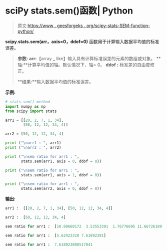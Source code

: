 # sciPy stats.sem()函数| Python

> 原文:[https://www . geesforgeks . org/scipy-stats-SEM-function-python/](https://www.geeksforgeeks.org/scipy-stats-sem-function-python/)

**scipy.stats.sem(arr，axis=0，ddof=0)** 函数用于计算输入数据平均值的标准误差。

> **参数:**
> **arr:**【array _ like】输入具有计算标准误差的元素的数组或对象。
> **轴:**计算平均值的轴。默认情况下，轴= 0。
> **ddof :** 标准差的自由度修正。
> 
> **结果:**输入数据平均值的标准误差。

**示例:**

```py
# stats.sem() method 
import numpy as np
from scipy import stats

arr1 = [[20, 2, 7, 1, 34],
        [50, 12, 12, 34, 4]]

arr2 = [50, 12, 12, 34, 4]

print ("\narr1 : ", arr1)
print ("\narr2 : ", arr2)

print ("\nsem ratio for arr1 : ", 
       stats.sem(arr1, axis = 0, ddof = 0))

print ("\nsem ratio for arr1 : ", 
       stats.sem(arr1, axis = 1, ddof = 0))

print ("\nsem ratio for arr1 : ", 
       stats.sem(arr2, axis = 0, ddof = 0)) 
```

**输出:**

```py
arr1 :  [[20, 2, 7, 1, 34], [50, 12, 12, 34, 4]]

arr2 :  [50, 12, 12, 34, 4]

sem ratio for arr1 :  [10.60660172  3.53553391  1.76776695 11.66726189 10.60660172]

sem ratio for arr1 :  [5.62423328 7.61892381]

sem ratio for arr1 :  7.618923808517841
```